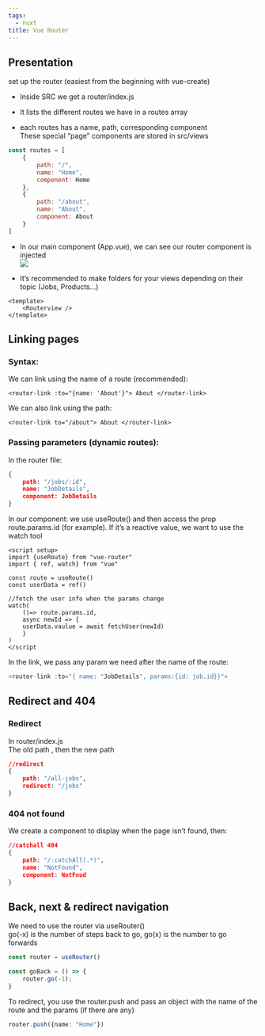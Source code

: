 ```yaml
---
tags:
  - nuxt
title: Vue Router
---
```


## Presentation

set up the router (easiest from the beginning with vue-create)

- Inside SRC we get a router/index.js
    
- It lists the different routes we have in a routes array

- each routes has a name, path, corresponding component  
    These special “page” components are stored in src/views  
```js
const routes = [
	{
		path: "/",
		name: "Home",
		component: Home
	},
	{
		path: "/about",
		name: "About",
		component: About
	}
]   
```

    
- In our main component (App.vue), we can see our router component is injected  
    ![](https://lh7-us.googleusercontent.com/qzyXplemZ71K2B5sNJVQAPai3n9olMimYnus3zCiwbMp289mkFU6_T8mntWTKC3VjUhKCpAi9Q-STKyIh_jxGzG4qZdCjRQEVwfLFNVhiqIAi2JL7v6a0T7Q88kDSbBooahxdGV0MuqRM5iIRsgBwvU)
    
- It’s recommended to make folders for your views depending on their topic (Jobs, Products…)
```vue
<template>
	<Routerview />
</template>
```

## Linking pages

### Syntax:

We can link using the name of a route (recommended):  
```vue
<router-link :to="{name: 'About'}"> About </router-link>
```

We can also link using the path: 
```vue
<router-link to="/about"> About </router-link>
```

### Passing parameters (dynamic routes):

In the router file:  
```json
{
	path: "/jobs/:id",
	name: "JobDetails",
	component: JobDetails
}
```

In our component: we use useRoute() and then access the prop route.params.id (for example). If it’s a reactive value, we want to use the watch tool

```vue
<script setup>
import {useRoute} from "vue-router"
import { ref, watch} from "vue"

const route = useRoute()
const userData = ref()

//fetch the user info when the params change
watch(
	()=> route.params.id,
	async newId => {
	userData.vaulue = await fetchUser(newId)
	}
)
</script

```


In the link, we pass any param we need after the name of the route: 
```js
<router-link :to="{ name: "JobDetails", params:{id: job.id}}">
```

## Redirect and 404

### Redirect

In router/index.js  
The old path , then the new path
```json
//redirect
{
	path: "/all-jobs",
	redirect: "/jobs"
}
```

### 404 not found

We create a component to display when the page isn’t found, then:  
```json
//catchall 404
{
	path: "/:catchAll(.*)",
	name: "NotFound",
	component: NotFoud
}
```


## Back, next & redirect navigation

We need to use the router via useRouter()  
go(-x) is the number of steps back to go, go(x) is the number to go forwards

```ts
const router = useRouter()
```

```ts
const goBack = () => {
	router.go(-1);
}
```

To redirect, you use the router.push and pass an object with the name of the route and the params (if there are any)
```ts
router.push({name: "Home"})
```
